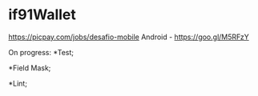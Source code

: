 # if91Wallet

https://picpay.com/jobs/desafio-mobile
Android - https://goo.gl/M5RFzY 

On progress:
*Test;

*Field Mask;

*Lint;
